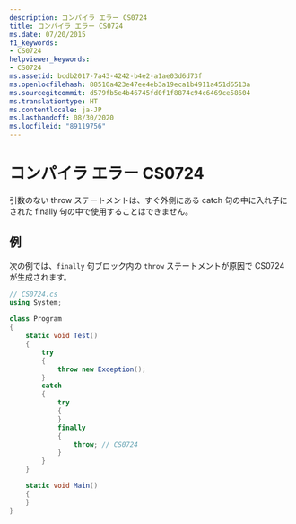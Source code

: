 ```yaml
---
description: コンパイラ エラー CS0724
title: コンパイラ エラー CS0724
ms.date: 07/20/2015
f1_keywords:
- CS0724
helpviewer_keywords:
- CS0724
ms.assetid: bcdb2017-7a43-4242-b4e2-a1ae03d6d73f
ms.openlocfilehash: 88510a423e47ee4eb3a19eca1b4911a451d6513a
ms.sourcegitcommit: d579fb5e4b46745fd0f1f8874c94c6469ce58604
ms.translationtype: HT
ms.contentlocale: ja-JP
ms.lasthandoff: 08/30/2020
ms.locfileid: "89119756"
---
```

# <a name="compiler-error-cs0724"></a>コンパイラ エラー CS0724

引数のない throw ステートメントは、すぐ外側にある catch 句の中に入れ子にされた finally 句の中で使用することはできません。

## <a name="example"></a>例

次の例では、`finally` 句ブロック内の `throw` ステートメントが原因で CS0724 が生成されます。

```csharp  
// CS0724.cs  
using System;  
  
class Program
{
    static void Test()
    {
        try
        {
            throw new Exception();
        }
        catch
        {
            try
            {
            }
            finally
            {
                throw; // CS0724
            }
        }
    }

    static void Main()
    {
    }
}
```
